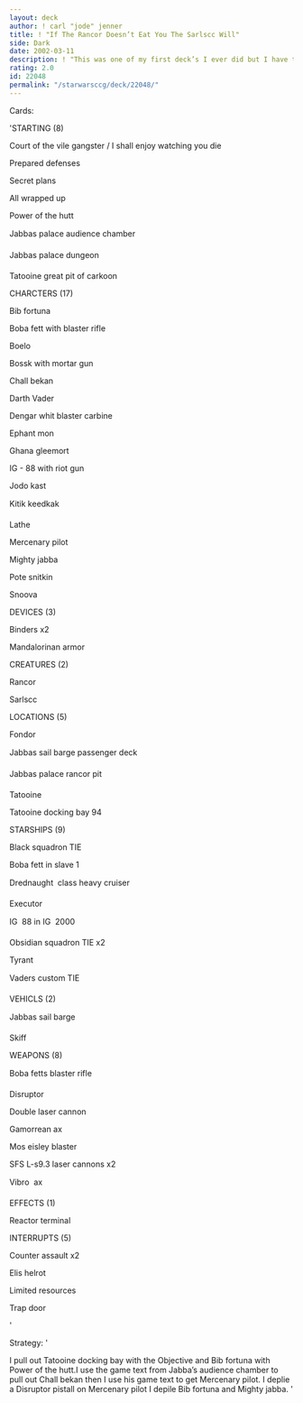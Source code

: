 ```yaml
---
layout: deck
author: ! carl "jode" jenner
title: ! "If The Rancor Doesn’t Eat You The Sarlscc Will"
side: Dark
date: 2002-03-11
description: ! "This was one of my first deck’s I ever did but I have tweacked it since."
rating: 2.0
id: 22048
permalink: "/starwarsccg/deck/22048/"
---
```

Cards: 

'STARTING (8)

Court of the vile gangster / I shall enjoy watching you die

Prepared defenses

Secret plans

All wrapped up

Power of the hutt

Jabbas palace audience chamber

Jabbas palace dungeon

Tatooine great pit of carkoon


CHARCTERS (17)

Bib fortuna

Boba fett with blaster rifle

Boelo

Bossk with mortar gun

Chall bekan

Darth Vader

Dengar whit blaster carbine

Ephant mon

Ghana gleemort

IG - 88 with riot gun

Jodo kast 

Kitik keedkak

Lathe

Mercenary pilot

Mighty jabba

Pote snitkin

Snoova


DEVICES (3)

Binders x2

Mandalorinan armor


CREATURES (2)

Rancor

Sarlscc


LOCATIONS (5)

Fondor

Jabbas sail barge passenger deck

Jabbas palace rancor pit

Tatooine

Tatooine docking bay 94


STARSHIPS (9)

Black squadron TIE

Boba fett in slave 1

Drednaught  class heavy cruiser

Executor

IG  88 in IG  2000

Obsidian squadron TIE x2

Tyrant

Vaders custom TIE


VEHICLS (2)

Jabbas sail barge

Skiff


WEAPONS (8)

Boba fetts blaster rifle

Disruptor 

Double laser cannon

Gamorrean ax

Mos eisley blaster

SFS L-s9.3 laser cannons x2

Vibro  ax


EFFECTS (1)

Reactor terminal


INTERRUPTS (5)

Counter assault x2

Elis helrot 

Limited resources

Trap door

'

Strategy: '

I pull out Tatooine docking bay with the Objective and Bib fortuna with Power of the hutt.I use the game text from Jabba’s audience chamber to pull out Chall bekan then I use his game text to get Mercenary pilot. I deplie a Disruptor  pistall on Mercenary pilot I depile Bib fortuna and Mighty jabba. '
